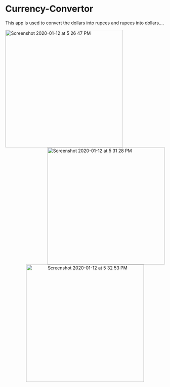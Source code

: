 # Currency-Convertor
This app is used to convert the dollars into rupees and rupees into dollars....
 
<img width="372" alt="Screenshot 2020-01-12 at 5 26 47 PM" src="https://user-images.githubusercontent.com/47595149/72218495-31b0ed80-3561-11ea-9ea1-8a030732ca0c.png"> <img width="371" alt="Screenshot 2020-01-12 at 5 31 28 PM" align = "right" src="https://user-images.githubusercontent.com/47595149/72218508-66bd4000-3561-11ea-874d-a800bcbe4033.png">
<p align = "center"> <img width="372" alt="Screenshot 2020-01-12 at 5 32 53 PM" src="https://user-images.githubusercontent.com/47595149/72218529-9f5d1980-3561-11ea-961b-bec0d75a4777.png"> </p>
